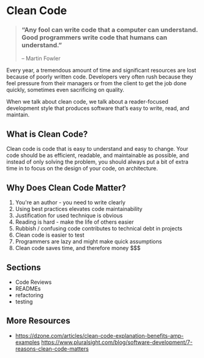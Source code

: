 # Clean Code

> ### “Any fool can write code that a computer can understand. Good programmers write code that humans can understand.” 
> – Martin Fowler

Every year, a tremendous amount of time and significant resources are lost because of poorly written code. Developers very often rush because they feel pressure from their managers or from the client to get the job done quickly, sometimes even sacrificing on quality.

When we talk about clean code, we talk about a reader-focused development style that produces software that’s easy to write, read, and maintain. 

## What is Clean Code?
Clean code is code that is easy to understand and easy to change.
Your code should be as efficient, readable, and maintainable as possible, and instead of only solving the problem, you should always put a bit of extra time in to focus on the design of your code, on architecture.

## Why Does Clean Code Matter?
1. You're an author - you need to write clearly
2. Using best practices elevates code maintainability
3. Justification for used technique is obvious
4. Reading is hard - make the life of others easier
5. Rubbish / confusing code contributes to technical debt in projects
6. Clean code is easier to test
7. Programmers are lazy and might make quick assumptions
8. Clean code saves time, and therefore money $$$

## Sections
* Code Reviews
* READMEs
* refactoring
* testing

## More Resources
* https://dzone.com/articles/clean-code-explanation-benefits-amp-examples
https://www.pluralsight.com/blog/software-development/7-reasons-clean-code-matters